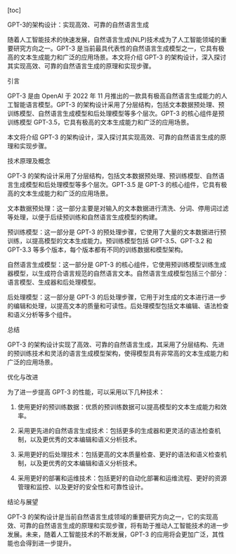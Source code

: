 
[toc]                    
                
                
GPT-3的架构设计：实现高效、可靠的自然语言生成

随着人工智能技术的快速发展，自然语言生成(NLP)技术成为了人工智能领域的重要研究方向之一。GPT-3 是当前最具代表性的自然语言生成模型之一，它具有极高的文本生成能力和广泛的应用场景。本文将介绍 GPT-3 的架构设计，深入探讨其实现高效、可靠的自然语言生成的原理和实现步骤。

引言

GPT-3 是由 OpenAI 于 2022 年 11 月推出的一款具有极高自然语言生成能力的人工智能语言模型。GPT-3 的架构设计采用了分层结构，包括文本数据预处理、预训练模型、自然语言生成模型和后处理模型等多个层次。GPT-3 的核心组件是预训练模型 GPT-3.5，它具有极高的文本生成能力和广泛的应用场景。

本文将介绍 GPT-3 的架构设计，深入探讨其实现高效、可靠的自然语言生成的原理和实现步骤。

技术原理及概念

GPT-3 的架构设计采用了分层结构，包括文本数据预处理、预训练模型、自然语言生成模型和后处理模型等多个层次。GPT-3.5 是 GPT-3 的核心组件，它具有极高的文本生成能力和广泛的应用场景。

文本数据预处理：这一部分主要是对输入的文本数据进行清洗、分词、停用词过滤等处理，以便于后续预训练和自然语言生成模型的构建。

预训练模型：这一部分是 GPT-3 的预处理步骤，它使用了大量的文本数据进行预训练，以提高模型的文本生成能力。预训练模型包括 GPT-3.5、GPT-3.2 和 GPT-3.3 等多个版本，每个版本都有不同的训练数据和模型架构。

自然语言生成模型：这一部分是 GPT-3 的核心组件，它使用预训练模型训练生成器模型，以生成符合语言规范的自然语言文本。自然语言生成模型包括三个部分：语言模型、生成器和后处理模型。

后处理模型：这一部分是 GPT-3 的后处理步骤，它用于对生成的文本进行进一步的编辑和处理，以提高文本的质量和可读性。后处理模型包括文本编辑、语法检查和语义分析等多个组件。

总结

GPT-3 的架构设计实现了高效、可靠的自然语言生成，其采用了分层结构、先进的预训练技术和灵活的语言生成模型架构，使得模型具有非常高的文本生成能力和广泛的应用场景。

优化与改进

为了进一步提高 GPT-3 的性能，可以采用以下几种技术：

1. 使用更好的预训练数据：优质的预训练数据可以提高模型的文本生成能力和效率。

2. 采用更先进的自然语言生成技术：包括更多的生成器和更灵活的语法检查机制，以及更优秀的文本编辑和语义分析技术。

3. 采用更好的后处理技术：包括更高的文本质量检查、更好的语法和语义检查机制，以及更优秀的文本编辑和语义分析技术。

4. 采用更好的部署和运维技术：包括更好的自动化部署和运维流程、更好的资源管理和监控、以及更好的安全性和可靠性设计。

结论与展望

GPT-3 的架构设计是当前自然语言生成领域的重要研究方向之一，它的实现高效、可靠的自然语言生成的原理和实现步骤，将有助于推动人工智能技术的进一步发展。未来，随着人工智能技术的不断发展，GPT-3 的应用将会更加广泛，其性能也会得到进一步提升。

